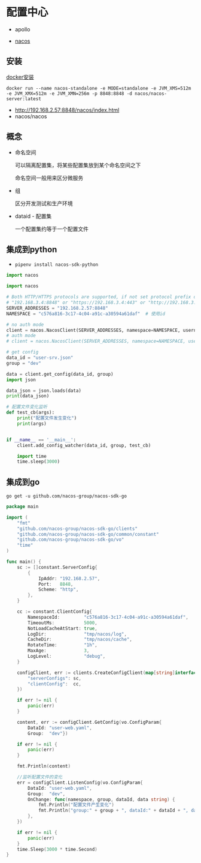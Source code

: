 # 配置中心

* apollo

* [nacos](https://nacos.io/zh-cn/docs/quick-start.html)

## 安装

[docker安装](https://nacos.io/zh-cn/docs/quick-start-docker.html)

````
docker run --name nacos-standalone -e MODE=standalone -e JVM_XMS=512m -e JVM_XMX=512m -e JVM_XMN=256m -p 8848:8848 -d nacos/nacos-server:latest
````

* http://192.168.2.57:8848/nacos/index.html
* nacos/nacos

## 概念

* 命名空间

  可以隔离配置集，将某些配置集放到某个命名空间之下

  命名空间一般用来区分微服务

* 组

  区分开发测试和生产环境

* dataid - 配置集

  一个配置集约等于一个配置文件

## 集成到python 

* `pipenv install nacos-sdk-python`

`````python
import nacos

import nacos

# Both HTTP/HTTPS protocols are supported, if not set protocol prefix default is HTTP, and HTTPS with no ssl check(verify=False)
# "192.168.3.4:8848" or "https://192.168.3.4:443" or "http://192.168.3.4:8848,192.168.3.5:8848" or "https://192.168.3.4:443,https://192.168.3.5:443"
SERVER_ADDRESSES = "192.168.2.57:8848"
NAMESPACE = "c576a816-3c17-4c04-a91c-a30594a61daf"  # 使用id

# no auth mode
client = nacos.NacosClient(SERVER_ADDRESSES, namespace=NAMESPACE, username="nacos", password="nacos")
# auth mode
# client = nacos.NacosClient(SERVER_ADDRESSES, namespace=NAMESPACE, username="nacos", password="nacos")

# get config
data_id = "user-srv.json"
group = "dev"

data = client.get_config(data_id, group)
import json

data_json = json.loads(data)
print(data_json)

# 配置文件变化监听
def test_cb(args):
    print("配置文件发生变化")
    print(args)


if __name__ == '__main__':
    client.add_config_watcher(data_id, group, test_cb)

    import time
    time.sleep(3000)
`````

## 集成到go

````
go get -u github.com/nacos-group/nacos-sdk-go
````

``````go
package main

import (
	"fmt"
	"github.com/nacos-group/nacos-sdk-go/clients"
	"github.com/nacos-group/nacos-sdk-go/common/constant"
	"github.com/nacos-group/nacos-sdk-go/vo"
	"time"
)

func main() {
	sc := []constant.ServerConfig{
		{
			IpAddr: "192.168.2.57",
			Port:   8848,
			Scheme: "http",
		},
	}

	cc := constant.ClientConfig{
		NamespaceId:         "c576a816-3c17-4c04-a91c-a30594a61daf",
		TimeoutMs:           5000,
		NotLoadCacheAtStart: true,
		LogDir:              "tmp/nacos/log",
		CacheDir:            "tmp/nacos/cache",
		RotateTime:          "1h",
		MaxAge:              3,
		LogLevel:            "debug",
	}

	configClient, err := clients.CreateConfigClient(map[string]interface{}{
		"serverConfigs": sc,
		"clientConfig":  cc,
	})

	if err != nil {
		panic(err)
	}

	content, err := configClient.GetConfig(vo.ConfigParam{
		DataId: "user-web.yaml",
		Group:  "dev"})

	if err != nil {
		panic(err)
	}

	fmt.Println(content)

	//监听配置文件的变化
	err = configClient.ListenConfig(vo.ConfigParam{
		DataId: "user-web.yaml",
		Group:  "dev",
		OnChange: func(namespace, group, dataId, data string) {
			fmt.Println("配置文件产生变化")
			fmt.Println("group:" + group + ", dataId:" + dataId + ", data:" + data)
		},
	})

	if err != nil {
		panic(err)
	}
	time.Sleep(3000 * time.Second)
}
``````